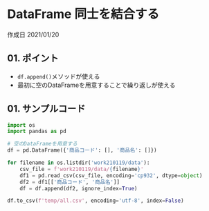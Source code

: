 # DataFrame 同士を結合する

作成日 2021/01/20

## 01. ポイント

- `df.append()`メソッドが使える
- 最初に空のDataFrameを用意することで繰り返しが使える

## 01. サンプルコード

```python
import os
import pandas as pd

# 空のDataFrameを用意する
df = pd.DataFrame({'商品コード': [], '商品名': []})

for filename in os.listdir('work210119/data'):
    csv_file = f'work210119/data/{filename}'
    df1 = pd.read_csv(csv_file, encoding='cp932', dtype=object)
    df2 = df1[['商品コード', '商品名']]
    df = df.append(df2, ignore_index=True)

df.to_csv(f'temp/all.csv', encoding='utf-8', index=False)
```
